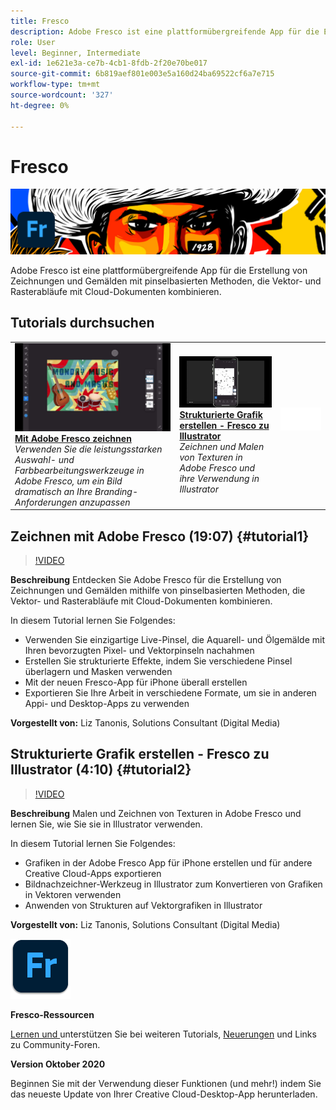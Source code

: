 ```yaml
---
title: Fresco
description: Adobe Fresco ist eine plattformübergreifende App für die Erstellung von Zeichnungen und Gemälden mit pinselbasierten Methoden, die Vektor- und Rasterabläufe mit Cloud-Dokumenten kombinieren
role: User
level: Beginner, Intermediate
exl-id: 1e621e3a-ce7b-4cb1-8fdb-2f20e70be017
source-git-commit: 6b819aef801e003e5a160d24ba69522cf6a7e715
workflow-type: tm+mt
source-wordcount: '327'
ht-degree: 0%

---
```


# Fresco

![Tutorial Hero Image](../assets/Fresco.jpg)

Adobe Fresco ist eine plattformübergreifende App für die Erstellung von Zeichnungen und Gemälden mit pinselbasierten Methoden, die Vektor- und Rasterabläufe mit Cloud-Dokumenten kombinieren.

## Tutorials durchsuchen

<table style="table-layout:fixed">
<tr>
 <td>
   <a href="fresco.md#tutorial1">
      <img alt="Mit Adobe Fresco zeichnen" src="../assets/fresco_drawingPaintingIntro_tanonis_thumbnail.jpg" />
   </a>
    <div>
   <a href="fresco.md#tutorial1"><strong>Mit Adobe Fresco zeichnen</strong></a>
    </div>
    <em>Verwenden Sie die leistungsstarken Auswahl- und Farbbearbeitungswerkzeuge in Adobe Fresco, um ein Bild dramatisch an Ihre Branding-Anforderungen anzupassen</em>
    <br>
  </td>
  <td>
   <a href="fresco.md#tutorial2">
      <img alt="Strukturierte Grafik erstellen - Fresco zu Illustrator" src="../assets/fresco_textureToVector_tanonis_thumbnail.jpg" />
   </a>
    <div>
   <a href="fresco.md#tutorial2"><strong>Strukturierte Grafik erstellen - Fresco zu Illustrator</strong></a>
    </div>
    <em>Zeichnen und Malen von Texturen in Adobe Fresco und ihre Verwendung in Illustrator</em>
    <br>
  </td>
  <td>
    <img alt="Abstand" src="../assets/Whitespacer.png" />
    <div>
    <br>
  </td>
</tr>
</table>

## Zeichnen mit Adobe Fresco (19:07) {#tutorial1}

>[!VIDEO](https://video.tv.adobe.com/v/326946?hidetitle=true)

**Beschreibung**
Entdecken Sie Adobe Fresco für die Erstellung von Zeichnungen und Gemälden mithilfe von pinselbasierten Methoden, die Vektor- und Rasterabläufe mit Cloud-Dokumenten kombinieren.

In diesem Tutorial lernen Sie Folgendes:
* Verwenden Sie einzigartige Live-Pinsel, die Aquarell- und Ölgemälde mit Ihren bevorzugten Pixel- und Vektorpinseln nachahmen
* Erstellen Sie strukturierte Effekte, indem Sie verschiedene Pinsel überlagern und Masken verwenden
* Mit der neuen Fresco-App für iPhone überall erstellen
* Exportieren Sie Ihre Arbeit in verschiedene Formate, um sie in anderen Appi- und Desktop-Apps zu verwenden

**Vorgestellt von:**
Liz Tanonis, Solutions Consultant (Digital Media)

## Strukturierte Grafik erstellen - Fresco zu Illustrator (4:10) {#tutorial2}

>[!VIDEO](https://video.tv.adobe.com/v/326947?hidetitle=true)

**Beschreibung**
Malen und Zeichnen von Texturen in Adobe Fresco und lernen Sie, wie Sie sie in Illustrator verwenden.

In diesem Tutorial lernen Sie Folgendes:
* Grafiken in der Adobe Fresco App für iPhone erstellen und für andere Creative Cloud-Apps exportieren
* Bildnachzeichner-Werkzeug in Illustrator zum Konvertieren von Grafiken in Vektoren verwenden
* Anwenden von Strukturen auf Vektorgrafiken in Illustrator

**Vorgestellt von:**
Liz Tanonis, Solutions Consultant (Digital Media)

![Fresco-Logo](../assets/fr_appicon_96.png)

**Fresco-Ressourcen**

[Lernen und ](https://helpx.adobe.com/support/adobe-fresco.html) unterstützen Sie bei weiteren Tutorials,  [Neuerungen](https://helpx.adobe.com/fresco/using/whats-new.html) und Links zu Community-Foren.

**Version Oktober 2020**

Beginnen Sie mit der Verwendung dieser Funktionen (und mehr!) indem Sie das neueste Update von Ihrer Creative Cloud-Desktop-App herunterladen.
